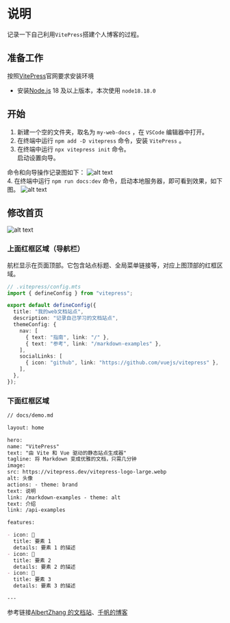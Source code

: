 # 说明

记录一下自己利用`VitePress`搭建个人博客的过程。

## 准备工作

按照[VitePress](https://vitepress.dev/zh/guide/getting-started#installation)官网要求安装环境

- 安装[Node.js](https://nodejs.org/en) 18 及以上版本，本次使用 `node18.18.0`

## 开始

1. 新建一个空的文件夹，取名为 `my-web-docs` ，在 `VSCode` 编辑器中打开。
2. 在终端中运行 `npm add -D vitepress` 命令，安装 `VitePress` 。
3. 在终端中运行 `npx vitepress init` 命令。  
   启动设置向导。

命令和向导操作记录图如下：
![alt text](/images/demo/image-1.png)  
4. 在终端中运行 `npm run docs:dev` 命令，启动本地服务器，即可看到效果，如下图。
![alt text](/images/demo/image-2.png)

## 修改首页

![alt text](/images/demo/image.png)

### 上面红框区域（导航栏）

航栏显示在页面顶部。它包含站点标题、全局菜单链接等，对应上图顶部的红框区域。

```mts
// .vitepress/config.mts
import { defineConfig } from "vitepress";

export default defineConfig({
  title: "我的web文档站点",
  description: "记录自己学习的文档站点",
  themeConfig: {
    nav: [
      { text: "指南", link: "/" },
      { text: "参考", link: "/markdown-examples" },
    ],
    socialLinks: [
      { icon: "github", link: "https://github.com/vuejs/vitepress" },
    ],
  },
});
```

### 下面红框区域

```md
// docs/demo.md

layout: home

hero:
name: "VitePress"
text: "由 Vite 和 Vue 驱动的静态站点生成器"
tagline: 将 Markdown 变成优雅的文档，只需几分钟
image:
src: https://vitepress.dev/vitepress-logo-large.webp
alt: 头像
actions: - theme: brand
text: 说明
link: /markdown-examples - theme: alt
text: 介绍
link: /api-examples

features:

- icon: 📝
  title: 要素 1
  details: 要素 1 的描述
- icon: 💪
  title: 要素 2
  details: 要素 2 的描述
- icon: 🚀
  title: 要素 3
  details: 要素 3 的描述

---
```

参考链接[AlbertZhang 的文档站](https://docs.bugdesigner.cn/docs/Tutorial/vitepress.html)、[千帆的博客](https://helloahao096.github.io/helloahao/posts/GitHub%20Action%E4%B8%80%E9%94%AE%E9%83%A8%E7%BD%B2%E4%B8%AA%E4%BA%BA%E5%8D%9A%E5%AE%A2.html)
